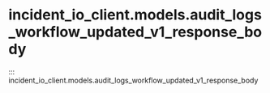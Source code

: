 # incident_io_client.models.audit_logs_workflow_updated_v1_response_body

::: incident_io_client.models.audit_logs_workflow_updated_v1_response_body
